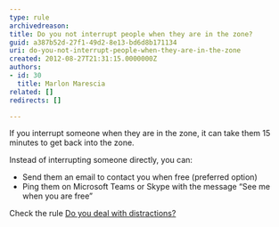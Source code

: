 ```yaml
---
type: rule
archivedreason: 
title: Do you not interrupt people when they are in the zone?
guid: a387b52d-27f1-49d2-8e13-bd6d8b171134
uri: do-you-not-interrupt-people-when-they-are-in-the-zone
created: 2012-08-27T21:31:15.0000000Z
authors:
- id: 30
  title: Marlon Marescia
related: []
redirects: []

---
```


If you interrupt someone when they are in the zone, it can take them 15 minutes to get back into the zone.

<!--endintro-->

Instead of interrupting someone directly, you can:

* Send them an email to contact you when free (preferred option)
* Ping them on Microsoft Teams or Skype with the message “See me when you are free”


Check the rule [Do you deal with distractions?](/_layouts/15/FIXUPREDIRECT.ASPX?WebId=3dfc0e07-e23a-4cbb-aac2-e778b71166a2&amp;TermSetId=07da3ddf-0924-4cd2-a6d4-a4809ae20160&amp;TermId=d65f17a0-2354-4793-9481-7dc2eea0e559)
